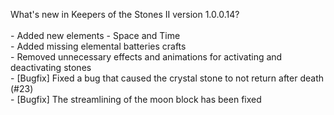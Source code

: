What's new in Keepers of the Stones II version 1.0.0.14?<br />
<br />- Added new elements - Space and Time
<br />- Added missing elemental batteries crafts 
<br />- Removed unnecessary effects and animations for activating and deactivating stones
<br />- [Bugfix] Fixed a bug that caused the crystal stone to not return after death (#23)
<br />- [Bugfix] The streamlining of the moon block has been fixed